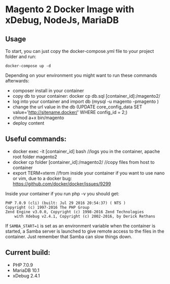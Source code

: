 # Magento 2 Docker Image with xDebug, NodeJs, MariaDB

## Usage

To start, you can just copy the docker-compose.yml file to your project folder and run:

    docker-compose up -d
    
Depending on your environment you might want to run these commands afterwards:

* composer install in your container
* copy db to your container: docker cp db.sql [container_id]:/magento2/
* log into your container and import db (mysql -u magento -pmagento )
* change the url value in the db (UPDATE core_config_data SET value='http://sitename.docker/' WHERE config_id = 2;)
* chmod a+x bin/magento
* deploy content

## Useful commands:

* docker exec -it [container_id] bash //logs you in the container, apache root folder magento2
* docker cp folder [container_id]:/magento2/ //copy files from host to container
* export TERM=xterm //from inside your container if you want to use nano or vim, due to a docker bug: https://github.com/docker/docker/issues/9299

Inside your container if you run php -v you should get:

    PHP 7.0.9 (cli) (built: Jul 29 2016 20:54:37) ( NTS )
    Copyright (c) 1997-2016 The PHP Group
    Zend Engine v3.0.0, Copyright (c) 1998-2016 Zend Technologies
        with Xdebug v2.4.1, Copyright (c) 2002-2016, by Derick Rethans

If `SAMBA_START=1` is set as an environment variable when the
container is started, a Samba server is launched to give remote
access to the files in the container. Just remember that Samba
can slow things down.

## Current build: 
* PHP 7.0.9
* MariaDB 10.1 
* xDebug 2.4.1

